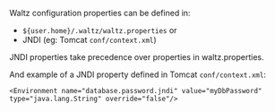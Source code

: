 Waltz configuration properties can be defined in:

* `${user.home}/.waltz/waltz.properties` or
* JNDI (eg: Tomcat `conf/context.xml`)


JNDI properties take precedence over properties in waltz.properties.

And example of a JNDI property defined in Tomcat `conf/context.xml`:

`<Environment name="database.password.jndi"
                  value="myDbPassword"
                  type="java.lang.String"
                  override="false"/>`